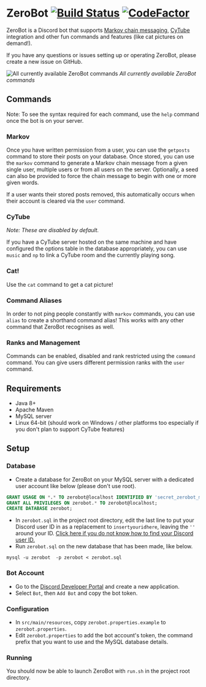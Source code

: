 # ZeroBot [![Build Status](https://travis-ci.org/zoewithabang/zerobot.svg?branch=master)](https://travis-ci.org/zoewithabang/zerobot) [![CodeFactor](https://www.codefactor.io/repository/github/zoewithabang/zerobot/badge/master)](https://www.codefactor.io/repository/github/zoewithabang/zerobot/overview/master)

ZeroBot is a Discord bot that supports [Markov chain messaging](https://blog.codinghorror.com/markov-and-you/),
[CyTube](https://github.com/calzoneman/sync) integration and other fun commands and features (like cat pictures on demand!).

If you have any questions or issues setting up or operating ZeroBot, please create a new issue on GitHub.

![All currently available ZeroBot commands](https://i.imgur.com/VZg5izJ.png)
*All currently available ZeroBot commands*

## Commands
Note: To see the syntax required for each command, use the `help` command once the bot is on your server.

### Markov
Once you have written permission from a user, you can use the `getposts` command to store their posts on your database. 
Once stored, you can use the `markov` command to generate a Markov chain message from a given single user, multiple users
or from all users on the server. Optionally, a seed can also be provided to force the chain message to begin with one or 
more given words.

If a user wants their stored posts removed, this automatically occurs when their account is cleared via the `user` command.

### CyTube
*Note: These are disabled by default.*

If you have a CyTube server hosted on the same machine and have configured the options table in the database appropriately,
you can use `music` and `np` to link a CyTube room and the currently playing song.

### Cat!
Use the `cat` command to get a cat picture!

### Command Aliases
In order to not ping people constantly with `markov` commands, you can use `alias` to create a shorthand command alias! 
This works with any other command that ZeroBot recognises as well.

### Ranks and Management
Commands can be enabled, disabled and rank restricted using the `command` command. You can give users different permission 
ranks with the `user` command.

## Requirements
- Java 8+
- Apache Maven
- MySQL server
- Linux 64-bit (should work on Windows / other platforms too especially if you don't plan to support CyTube features)

## Setup
### Database
- Create a database for ZeroBot on your MySQL server with a dedicated user account like below (please don't use root).
```sql
GRANT USAGE ON *.* TO zerobot@localhost IDENTIFIED BY 'secret_zerobot_mysql_password';
GRANT ALL PRIVILEGES ON zerobot.* TO zerobot@localhost;
CREATE DATABASE zerobot;
```
- In `zerobot.sql` in the project root directory, edit the last line to put your Discord user ID in as a replacement to 
`insertyouridhere`, leaving the `''` around your ID. 
[Click here if you do not know how to find your Discord user ID.](https://support.discordapp.com/hc/en-us/articles/206346498)
- Run `zerobot.sql` on the new database that has been made, like below.
```
mysql -u zerobot  -p zerobot < zerobot.sql
```
### Bot Account
- Go to the [Discord Developer Portal](https://discordapp.com/developers) and create a new application.
- Select `Bot`, then `Add Bot` and copy the bot token.
### Configuration
- In `src/main/resources`, copy `zerobot.properties.example` to `zerobot.properties`.
- Edit `zerobot.properties` to add the bot account's token, the command prefix that you want to use and the MySQL database
details.
### Running
You should now be able to launch ZeroBot with `run.sh` in the project root directory.
